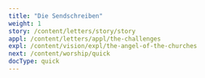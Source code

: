 ```yaml
---
title: "Die Sendschreiben"
weight: 1
story: /content/letters/story/story
appl: /content/letters/appl/the-challenges
expl: /content/vision/expl/the-angel-of-the-churches
next: /content/worship/quick
docType: quick
---
```

